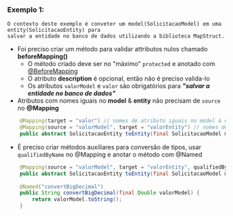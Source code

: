 
### Exemplo 1:
```text
O contexto deste exemplo é conveter um model(SolicitacaoModel) em uma entity(SolicitacaoEntity) para
salvar a entidade no banco de dados utilizando a biblioteca MapStruct.
```
- Foi preciso criar um método para validar attributos nulos chamado **beforeMapping()**
  - O método criado deve ser no "máximo" `protected` e anotado com [@BeforeMapping](https://mapstruct.org/documentation/stable/reference/html/#customizing-mappings-with-before-and-after)
  - O atributo **description** é opcional, então não é preciso valida-lo
  - Os atributos `valorModel` e `valor` são obrigatórios para ***"salvar a entidade no banco de dados"***
- Atributos com nomes iguais no **model** & **entity** não precisam de `source` no **@Mapping**
``` java
    @Mapping(target = "valor") // nomes de atributo iguais no model & entity
    @Mapping(source = "valorModel", target = "valorEntity") // nomes de atributo diferentes no model & entity
    public abstract SolicitacaoEntity toEntity(final SolicitacaoModel model);
```
- É preciso criar métodos auxiliares para conversão de tipos, usar `qualifiedByName` no @Mapping e anotar o método com @Named
``` java
    @Mapping(source = "valorModel", target = "valorEntity", qualifiedByName = "convertBigDecimal") 
    public abstract SolicitacaoEntity toEntity(final SolicitacaoModel model);
    
    @Named("convertBigDecimal")
    public String convertBigDecimal(final Double valorModel) {
        return valorModel.toString();
    }
```

